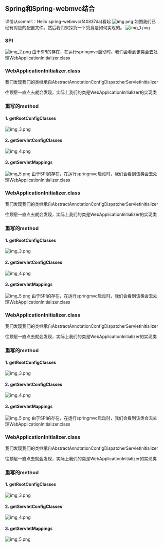 ## Spring和Spring-webmvc结合

详情从commit：Hello spring-webmvc(f40837da)看起
![img.png](img.png)
如图我们已经有对应的配置文件。然后我们来探究一下究竟是如何实现的。
![img_1.png](img_1.png)

### SPI
![img_2.png](img_2.png)
由于SPI的存在，在运行springmvc启动时，我们会看到该类会去处理WebApplicationInitializer.class

### WebApplicationInitializer.class
我们发现我们的类继承自AbstractAnnotationConfigDispatcherServletInitializer

往顶层一直点去就会发现，实际上我们的类是WebApplicationInitializer的实现类

### 重写的method
#### 1. getRootConfigClasses

![img_3.png](img_3.png)
#### 2. getServletConfigClasses

![img_4.png](img_4.png)
#### 3. getServletMappings

![img_5.png](img_5.png)
由于SPI的存在，在运行springmvc启动时，我们会看到该类会去处理WebApplicationInitializer.class

### WebApplicationInitializer.class
我们发现我们的类继承自AbstractAnnotationConfigDispatcherServletInitializer

往顶层一直点去就会发现，实际上我们的类是WebApplicationInitializer的实现类

### 重写的method
#### 1. getRootConfigClasses

![img_3.png](img_3.png)
#### 2. getServletConfigClasses

![img_4.png](img_4.png)
#### 3. getServletMappings

![img_5.png](img_5.png)
由于SPI的存在，在运行springmvc启动时，我们会看到该类会去处理WebApplicationInitializer.class

### WebApplicationInitializer.class
我们发现我们的类继承自AbstractAnnotationConfigDispatcherServletInitializer

往顶层一直点去就会发现，实际上我们的类是WebApplicationInitializer的实现类

### 重写的method
#### 1. getRootConfigClasses

![img_3.png](img_3.png)
#### 2. getServletConfigClasses

![img_4.png](img_4.png)
#### 3. getServletMappings

![img_5.png](img_5.png)
由于SPI的存在，在运行springmvc启动时，我们会看到该类会去处理WebApplicationInitializer.class

### WebApplicationInitializer.class
我们发现我们的类继承自AbstractAnnotationConfigDispatcherServletInitializer

往顶层一直点去就会发现，实际上我们的类是WebApplicationInitializer的实现类

### 重写的method
#### 1. getRootConfigClasses

![img_3.png](img_3.png)
#### 2. getServletConfigClasses

![img_4.png](img_4.png)
#### 3. getServletMappings

![img_5.png](img_5.png)